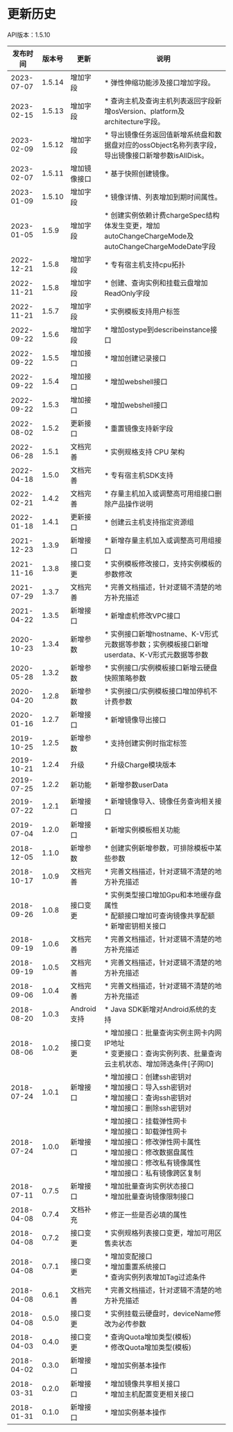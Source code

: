 # 更新历史 #
API版本：1.5.10

| 发布时间       | 版本号   |更新| 说明                                                                                                             |
|------------|-------|---|----------------------------------------------------------------------------------------------------------------|
| 2023-07-07 | 1.5.14 | 增加字段     | * 弹性伸缩功能涉及接口增加字段。                                                                                        |
| 2023-02-15 | 1.5.13 | 增加字段     | * 查询主机及查询主机列表返回字段新增osVersion、platform及architecture字段。                                                                                        |
| 2023-02-09 | 1.5.12 | 增加字段     | * 导出镜像任务返回值新增系统盘和数据盘对应的ossObject名称列表字段，导出镜像接口新增参数isAllDisk。                                                                                        |
| 2023-02-07 | 1.5.11 | 增加镜像接口     | * 基于快照创建镜像。                                                                                             |
| 2023-01-09 | 1.5.10 | 增加字段     | * 镜像详情、列表增加到期时间属性。                                                                                             |
| 2023-01-05 | 1.5.9 |增加字段       | * 创建实例依赖计费chargeSpec结构体发生变更，增加autoChangeChargeMode及autoChangeChargeModeDate字段                                  |
| 2022-12-21 | 1.5.8 |增加字段       | * 专有宿主机支持cpu拓扑                                                                                                 |
| 2022-11-21 | 1.5.8 |增加字段       | * 创建、查询实例和挂载云盘增加ReadOnly字段                                                                                     |
| 2022-11-21 | 1.5.7 |增加字段       | * 实例模板支持用户标签                                                                                                   |
| 2022-09-22 | 1.5.6 |增加字段       | * 增加ostype到describeinstance接口                                                                                  |
| 2022-09-22 | 1.5.5 |增加接口       | * 增加创建记录接口                                                                                                     |
| 2022-09-22 | 1.5.4 |增加接口       | * 增加webshell接口                                                                                                 |
| 2022-09-22 | 1.5.3 |增加接口       | * 增加webshell接口                                                                                                 |
| 2022-08-02 | 1.5.2 |更新接口       | * 重置镜像支持新字段                                                                                                    |
| 2022-06-28 | 1.5.1 |文档完善       | * 实例规格支持 CPU 架构                                                                                                |
| 2022-04-18 | 1.5.0 |文档完善       | * 专有宿主机SDK支持                                                                                                   |
| 2022-02-21 | 1.4.2 |文档完善       | * 存量主机加入或调整高可用组接口删除产品操作说明                                                                                      |
| 2022-01-18 | 1.4.1 |更新接口       | * 创建云主机支持指定资源组                                                                                                 |
| 2021-12-23 | 1.3.9 |新增接口       | * 新增存量主机加入或调整高可用组接口                                                                                            |
| 2021-11-16 | 1.3.8 |接口变更       | * 实例模板修改接口，支持实例模板的参数修改                                                                                         |
| 2021-07-29 | 1.3.7 |文档完善       | * 完善文档描述，针对逻辑不清楚的地方补充描述                                                                                        |
| 2021-04-22 | 1.3.5 |新增接口       | * 新增虚机修改VPC接口                                                                                                  |
| 2020-10-23 | 1.3.4 |新增参数       | * 实例接口新增hostname、K-V形式元数据等参数；实例模板接口新增userdata、K-V形式元数据等参数                                                      |
| 2020-05-28 | 1.3.2 |新增参数       | * 实例接口/实例模板接口新增云硬盘快照策略参数                                                                                       |
| 2020-04-20 | 1.2.8 |新增参数       | * 实例接口/实例模板接口增加停机不计费参数                                                                                         |
| 2020-01-16 | 1.2.7 |新增接口       | * 新增镜像导出接口                                                                                                     |
| 2019-10-25 | 1.2.5 |新增参数       | * 支持创建实例时指定标签                                                                                                  |
| 2019-10-21 | 1.2.4 |升级           | * 升级Charge模块版本                                                                                                 |
| 2019-07-25 | 1.2.2 |新功能         | * 新增参数userData                                                                                                 
| 2019-07-22 | 1.2.1 |新增接口       | * 新增镜像导入、镜像任务查询相关接口                                                                                            |
| 2019-07-04 | 1.2.0 |新增接口       | * 新增实例模板相关功能                                                                                                   |
| 2018-12-05 | 1.1.0 |新增参数       | * 创建实例新增参数，可排除模板中某些参数                                                                                          |
| 2018-10-17 | 1.0.9 |文档完善       | * 完善文档描述，针对逻辑不清楚的地方补充描述                                                                                        |
| 2018-09-26 | 1.0.8 |接口变更       | * 实例类型接口增加Gpu和本地缓存盘属性<br> * 配额接口增加可查询镜像共享配额<br> * 新增密钥相关接口                                                     |
| 2018-09-19 | 1.0.6 |文档完善       | * 完善文档描述，针对逻辑不清楚的地方补充描述                                                                                        |
| 2018-09-19 | 1.0.5 |文档完善       | * 完善文档描述，针对逻辑不清楚的地方补充描述                                                                                        |
| 2018-09-06 | 1.0.4 |文档完善       | * 完善文档描述，针对逻辑不清楚的地方补充描述                                                                                        |
| 2018-08-20 | 1.0.3 |Android支持    | * Java SDK新增对Android系统的支持                                                                                      |
| 2018-08-06 | 1.0.2 |接口变更       | * 增加接口：批量查询实例主网卡内网IP地址<br> * 变更接口：查询实例列表、批量查询云主机状态、增加筛选条件[子网ID]                                                |
| 2018-07-24 | 1.0.1 |新增接口       | * 增加接口：创建ssh密钥对<br> * 增加接口：导入ssh密钥对<br> * 增加接口：查询ssh密钥对<br> * 增加接口：删除ssh密钥对                                    |
| 2018-07-24 | 1.0.0 |新增接口       | * 增加接口：挂载弹性网卡<br> * 增加接口：缷载弹性网卡<br> * 增加接口：修改弹性网卡属性<br> * 增加接口：修改数据盘属性<br> * 增加接口：修改私有镜像属性<br> * 增加接口：私有镜像跨区复制 |
| 2018-07-11 | 0.7.5 |新增接口       | * 增加批量查询实例状态接口<br> * 增加批量查询镜像限制接口                                                                              |
| 2018-04-08 | 0.7.4 |文档补充       | * 修正一些是否必填的属性                                                                                                  |
| 2018-04-08 | 0.7.2 |接口变更       | * 实例规格列表接口变更，增加可用区售卖状态                                                                                         |
| 2018-04-08 | 0.7.1 |接口变更       | * 增加变配接口<br> * 增加重置系统接口<br> * 查询实例列表增加Tag过滤条件                                                                  |
| 2018-04-08 | 0.6.1 |文档完善       | * 完善文档描述，针对逻辑不清楚的地方补充描述                                                                                        
| 2018-04-08 | 0.5.0 |接口变更       | * 实例挂载云硬盘时，deviceName修改为必传参数                                                                                   
| 2018-04-03 | 0.4.0 |接口变更       | * 查询Quota增加类型(模板)<br> * 修改Quota增加类型(模板)                                                                        
| 2018-04-02 | 0.3.0 |新增接口       | * 增加实例基本操作                                                                                                     
| 2018-03-31 | 0.2.0 |新增接口       | * 增加镜像共享相关接口<br> * 增加主机配置变更相关接口                                                                                
| 2018-01-31 | 0.1.0 |新增接口       | * 增加实例基本操作                                                                                                     
